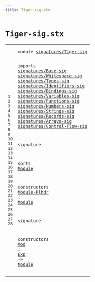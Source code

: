 ```yaml
---
title: Tiger-sig.stx
---
```


# `Tiger-sig.stx`



[pdmosses/metaborg-tiger/org.metaborg.lang.tiger.statix/src-gen/statix/signatures/Tiger-sig.stx]: https://github.com/pdmosses/metaborg-tiger/blob/master/org.metaborg.lang.tiger.statix/src-gen/statix/signatures/Tiger-sig.stx "The source file on GitHub"

<div class="stx"><table class="highlighttable"><tbody><tr><td class="linenos"><div class="linenodiv"><pre><span></span>1
2
3
4
5
6
7
8
9
10
11
12
13
14
15
16
17
18
19
20
21
22
23
24
25
26
27
28
</pre></div></td>
<td class="code"><pre><code><span class="keyword">module</span> <a href="../../../../trans/static-semantics.stx#signatures/Tiger-sig_35_55" id="signatures/Tiger-sig_7_27" title="Referenced at ../../../../trans/static-semantics.stx line 4">signatures/Tiger-sig</a>

<span class="keyword">imports</span>
  <a href="../Base-sig.stx#signatures/Base-sig_7_26" id="signatures/Base-sig_39_58" title="Defined at ../Base-sig.stx line 1">signatures/Base-sig</a>
  <a href="../Whitespace-sig.stx#signatures/Whitespace-sig_7_32" id="signatures/Whitespace-sig_61_86" title="Defined at ../Whitespace-sig.stx line 1">signatures/Whitespace-sig</a>
  <a href="../Types-sig.stx#signatures/Types-sig_7_27" id="signatures/Types-sig_89_109" title="Defined at ../Types-sig.stx line 1">signatures/Types-sig</a>
  <a href="../Identifiers-sig.stx#signatures/Identifiers-sig_7_33" id="signatures/Identifiers-sig_112_138" title="Defined at ../Identifiers-sig.stx line 1">signatures/Identifiers-sig</a>
  <a href="../Bindings-sig.stx#signatures/Bindings-sig_7_30" id="signatures/Bindings-sig_141_164" title="Defined at ../Bindings-sig.stx line 1">signatures/Bindings-sig</a>
  <a href="../Variables-sig.stx#signatures/Variables-sig_7_31" id="signatures/Variables-sig_167_191" title="Defined at ../Variables-sig.stx line 1">signatures/Variables-sig</a>
  <a href="../Functions-sig.stx#signatures/Functions-sig_7_31" id="signatures/Functions-sig_194_218" title="Defined at ../Functions-sig.stx line 1">signatures/Functions-sig</a>
  <a href="../Numbers-sig.stx#signatures/Numbers-sig_7_29" id="signatures/Numbers-sig_221_243" title="Defined at ../Numbers-sig.stx line 1">signatures/Numbers-sig</a>
  <a href="../Strings-sig.stx#signatures/Strings-sig_7_29" id="signatures/Strings-sig_246_268" title="Defined at ../Strings-sig.stx line 1">signatures/Strings-sig</a>
  <a href="../Records-sig.stx#signatures/Records-sig_7_29" id="signatures/Records-sig_271_293" title="Defined at ../Records-sig.stx line 1">signatures/Records-sig</a>
  <a href="../Arrays-sig.stx#signatures/Arrays-sig_7_28" id="signatures/Arrays-sig_296_317" title="Defined at ../Arrays-sig.stx line 1">signatures/Arrays-sig</a>
  <a href="../Control-Flow-sig.stx#signatures/Control-Flow-sig_7_34" id="signatures/Control-Flow-sig_320_347" title="Defined at ../Control-Flow-sig.stx line 1">signatures/Control-Flow-sig</a>

<span class="keyword">signature</span>

  <span class="keyword">sorts</span>
    <a href="#Module_414_420" id="Module_372_378" title="Referenced at line 23, 28; ../../../../trans/static-semantics.stx line 8">Module</a>

  <span class="keyword">constructors</span>
    <a href="../../../../trans/static-semantics.stx#Module-Plhdr_12571_12583" id="Module-Plhdr_399_411" title="Referenced at ../../../../trans/static-semantics.stx line 517">Module-Plhdr</a> : <a href="#Module_372_378" id="Module_414_420" title="Defined at line 20">Module</a>

<span class="keyword">signature</span>

  <span class="keyword">constructors</span>
    <a href="../../../../trans/static-semantics.stx#Mod_125_128" id="Mod_452_455" title="Referenced at ../../../../trans/static-semantics.stx line 10">Mod</a> : <a href="../Base-sig.stx#Exp_68_71" id="Exp_458_461" title="Defined at ../Base-sig.stx line 9">Exp</a> -&gt; <a href="#Module_372_378" id="Module_465_471" title="Defined at line 20">Module</a>
</code></pre></td></tr></tbody></table></div>